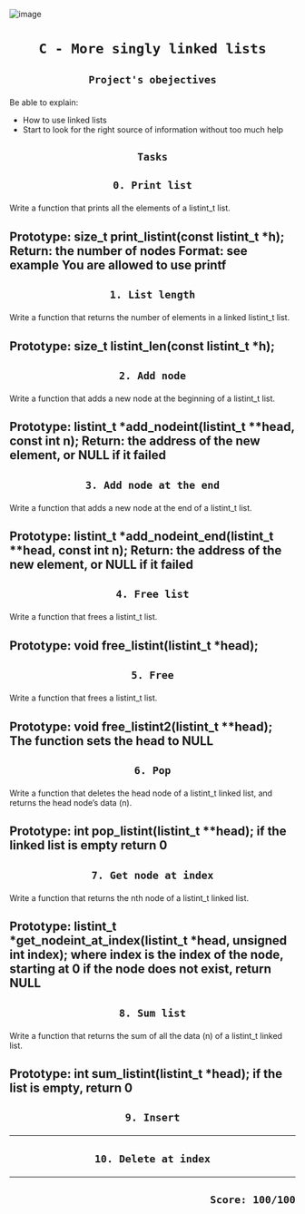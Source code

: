 ![image](https://www.thecrazyprogrammer.com/wp-content/uploads/2015/09/Doubly-Linked-List-in-C-and-C-.gif)
# <p align=center>`C - More singly linked lists`</p>
## <p align=center> `Project's obejectives` </p>
Be able to explain:
- How to use linked lists
- Start to look for the right source of information without too much help

## <p align=center>`Tasks`</p>
## <p align=center>`0. Print list`</p>
Write a function that prints all the elements of a listint_t list.

Prototype: size_t print_listint(const listint_t *h);
Return: the number of nodes
Format: see example
You are allowed to use printf
-------------------------------------------------
## <p align=center>`1. List length`</p>
Write a function that returns the number of elements in a linked listint_t list.

Prototype: size_t listint_len(const listint_t *h);
-------------------------------------------------
## <p align=center>`2. Add node`</p>
Write a function that adds a new node at the beginning of a listint_t list.

Prototype: listint_t *add_nodeint(listint_t **head, const int n);
Return: the address of the new element, or NULL if it failed
-------------------------------------------------
## <p align=center>`3. Add node at the end`</p>
Write a function that adds a new node at the end of a listint_t list.

Prototype: listint_t *add_nodeint_end(listint_t **head, const int n);
Return: the address of the new element, or NULL if it failed
-------------------------------------------------
## <p align=center>`4. Free list`</p>
Write a function that frees a listint_t list.

Prototype: void free_listint(listint_t *head);
-------------------------------------------------
## <p align=center>`5. Free`</p>
Write a function that frees a listint_t list.

Prototype: void free_listint2(listint_t **head);
The function sets the head to NULL
-------------------------------------------------
## <p align=center>`6. Pop`</p>
Write a function that deletes the head node of a listint_t linked list, and returns the head node’s data (n).

Prototype: int pop_listint(listint_t **head);
if the linked list is empty return 0
-------------------------------------------------
## <p align=center>`7. Get node at index`</p>
Write a function that returns the nth node of a listint_t linked list.

Prototype: listint_t *get_nodeint_at_index(listint_t *head, unsigned int index);
where index is the index of the node, starting at 0
if the node does not exist, return NULL
-------------------------------------------------
## <p align=center>`8. Sum list`</p>
Write a function that returns the sum of all the data (n) of a listint_t linked list.

Prototype: int sum_listint(listint_t *head);
if the list is empty, return 0
-------------------------------------------------
## <p align=center>`9. Insert`</p>

-------------------------------------------------
## <p align=center>`10. Delete at index`</p>

-------------------------------------------------
## <p align=right>`Score: 100/100`</p>
